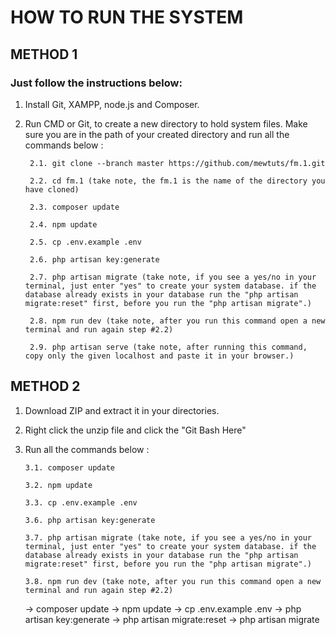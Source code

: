 # HOW TO RUN THE SYSTEM

## METHOD 1

### Just follow the instructions below:

1. Install Git, XAMPP, node.js and Composer.

2. Run CMD or Git, to create a new directory to hold system files. Make sure you are in the path of your created directory and run all the commands below :

        2.1. git clone --branch master https://github.com/mewtuts/fm.1.git

        2.2. cd fm.1 (take note, the fm.1 is the name of the directory you have cloned)

        2.3. composer update

        2.4. npm update

        2.5. cp .env.example .env

        2.6. php artisan key:generate

        2.7. php artisan migrate (take note, if you see a yes/no in your terminal, just enter "yes" to create your system database. if the database already exists in your database run the "php artisan migrate:reset" first, before you run the "php artisan migrate".)

        2.8. npm run dev (take note, after you run this command open a new terminal and run again step #2.2)

        2.9. php artisan serve (take note, after running this command, copy only the given localhost and paste it in your browser.)
 
 ## METHOD 2
 
 1. Download ZIP and extract it in your directories.
 
 2. Right click the unzip file and click the "Git Bash Here"
 
 3. Run all the commands below :
 
        3.1. composer update
        
        3.2. npm update
        
        3.3. cp .env.example .env
        
        3.6. php artisan key:generate

        3.7. php artisan migrate (take note, if you see a yes/no in your terminal, just enter "yes" to create your system database. if the database already exists in your database run the "php artisan migrate:reset" first, before you run the "php artisan migrate".)

        3.8. npm run dev (take note, after you run this command open a new terminal and run again step #2.2)

    -> composer update
    -> npm update
    -> cp .env.example .env
    -> php artisan key:generate
    -> php artisan migrate:reset
    -> php artisan migrate


